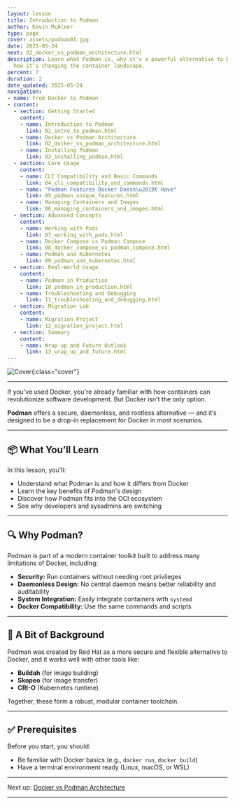 ```yaml
---
layout: lesson
title: Introduction to Podman
author: Kevin McAleer
type: page
cover: assets/podman01.jpg
date: 2025-05-24
next: 02_docker_vs_podman_architecture.html
description: Learn what Podman is, why it's a powerful alternative to Docker, and
  how it's changing the container landscape.
percent: 7
duration: 2
date_updated: 2025-05-24
navigation:
- name: From Docker to Podman
- content:
  - section: Getting Started
    content:
    - name: Introduction to Podman
      link: 01_intro_to_podman.html
    - name: Docker vs Podman Architecture
      link: 02_docker_vs_podman_architecture.html
    - name: Installing Podman
      link: 03_installing_podman.html
  - section: Core Usage
    content:
    - name: CLI Compatibility and Basic Commands
      link: 04_cli_compatibility_and_commands.html
    - name: "Podman Features Docker Doesn\u2019t Have"
      link: 05_podman_unique_features.html
    - name: Managing Containers and Images
      link: 06_managing_containers_and_images.html
  - section: Advanced Concepts
    content:
    - name: Working with Pods
      link: 07_working_with_pods.html
    - name: Docker Compose vs Podman Compose
      link: 08_docker_compose_vs_podman_compose.html
    - name: Podman and Kubernetes
      link: 09_podman_and_kubernetes.html
  - section: Real-World Usage
    content:
    - name: Podman in Production
      link: 10_podman_in_production.html
    - name: Troubleshooting and Debugging
      link: 11_troubleshooting_and_debugging.html
  - section: Migration Lab
    content:
    - name: Migration Project
      link: 12_migration_project.html
  - section: Summary
    content:
    - name: Wrap-up and Future Outlook
      link: 13_wrap_up_and_future.html
---
```



![Cover]({{page.cover}}){:class="cover"}

---

If you've used Docker, you're already familiar with how containers can revolutionize software development. But Docker isn't the only option.

**Podman** offers a secure, daemonless, and rootless alternative — and it’s designed to be a drop-in replacement for Docker in most scenarios.

---

## 📦 What You’ll Learn

In this lesson, you’ll:

- Understand what Podman is and how it differs from Docker
- Learn the key benefits of Podman's design
- Discover how Podman fits into the OCI ecosystem
- See why developers and sysadmins are switching

---

## 🔍 Why Podman?

Podman is part of a modern container toolkit built to address many limitations of Docker, including:

- **Security:** Run containers without needing root privileges
- **Daemonless Design:** No central daemon means better reliability and auditability
- **System Integration:** Easily integrate containers with `systemd`
- **Docker Compatibility:** Use the same commands and scripts

---

## 🧠 A Bit of Background

Podman was created by Red Hat as a more secure and flexible alternative to Docker, and it works well with other tools like:

- **Buildah** (for image building)
- **Skopeo** (for image transfer)
- **CRI-O** (Kubernetes runtime)

Together, these form a robust, modular container toolchain.

---

## ✅ Prerequisites

Before you start, you should:

- Be familiar with Docker basics (e.g., `docker run`, `docker build`)
- Have a terminal environment ready (Linux, macOS, or WSL)

---

Next up: [Docker vs Podman Architecture](02_docker_vs_podman_architecture)

---

